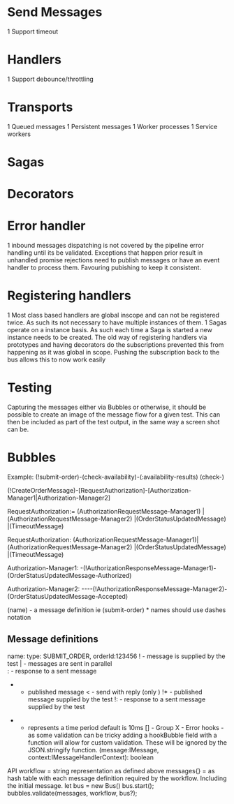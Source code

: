 # Send Messages
1 Support timeout

# Handlers
1 Support debounce/throttling

# Transports
1 Queued messages
1 Persistent messages
1 Worker processes
1 Service workers

# Sagas

# Decorators


# Error handler
1 inbound messages dispatching is not covered by the pipeline error handling
  until its be validated. Exceptions that happen prior result in unhandled promise rejections
  need to publish messages or have an event handler to process them. Favouring pubishing to keep
  it consistent.


# Registering handlers
1 Most class based handlers are global inscope and can not be registered twice. As such its not necessary
  to have multiple instances of them.
1 Sagas operate on a instance basis. As such each time a Saga is started a new instance needs to be created. 
  The old way of registering handlers via prototypes and having decorators do the subscriptions prevented this
  from happening as it was global in scope. Pushing the subscription back to the bus allows this to now work easily  

# Testing
Capturing the messages either via Bubbles or otherwise, it should be possible to create an image of the message flow
for a given test. This can then be included as part of the test output, in the same way a screen shot can be.

  # Bubbles

  Example:
  (!submit-order)-(check-availability)-(:availability-results)
                 \(check-)

  (!CreateOrderMessage)-[RequestAuthorization]-[Authorization-Manager1|Authorization-Manager2]
                        
                        

  RequestAuthorization:= (AuthorizationRequestMessage-Manager1)
                        |(AuthorizationRequestMessage-Manager2)
                        |(OrderStatusUpdatedMessage)
                        |(TimeoutMessage)                       
  
  RequestAuthorization:
   (AuthorizationRequestMessage-Manager1)|(AuthorizationRequestMessage-Manager2)
  |(OrderStatusUpdatedMessage)
  |(TimeoutMessage)                       

  Authorization-Manager1:
  -(!AuthorizationResponseMessage-Manager1)-(OrderStatusUpdatedMessage-Authorized)

  Authorization-Manager2:
  ----(!AuthorizationResponseMessage-Manager2)-(OrderStatusUpdatedMessage-Accepted)

  (name) - a message definition ie (submit-order)
    * names should use dashes notation
  
  ## Message definitions
  name: type: SUBMIT_ORDER, orderId:123456
  ! - message is supplied by the test
  | - messages are sent in parallel  
  : - response to a sent message
  * - published message
  < - send with reply (only )
  !* - published message supplied by the test
  !: - response to a sent message supplied by the test
  - - represents a time period default is 10ms
  [] - Group
  X - Error
  hooks - as some validation can be tricky adding a hookBubble field with a function will allow for custom
          validation. These will be ignored by the JSON.stringify function.
          (message:IMessage<any>, context:IMessageHandlerContext): boolean

  API
  workflow = string representation as defined above
  messages{} = as hash table with each message definition required by the workflow. Including the initial message.
  let bus = new Bus()
  bus.start();
  bubbles.validate(messages, workflow, bus?);

